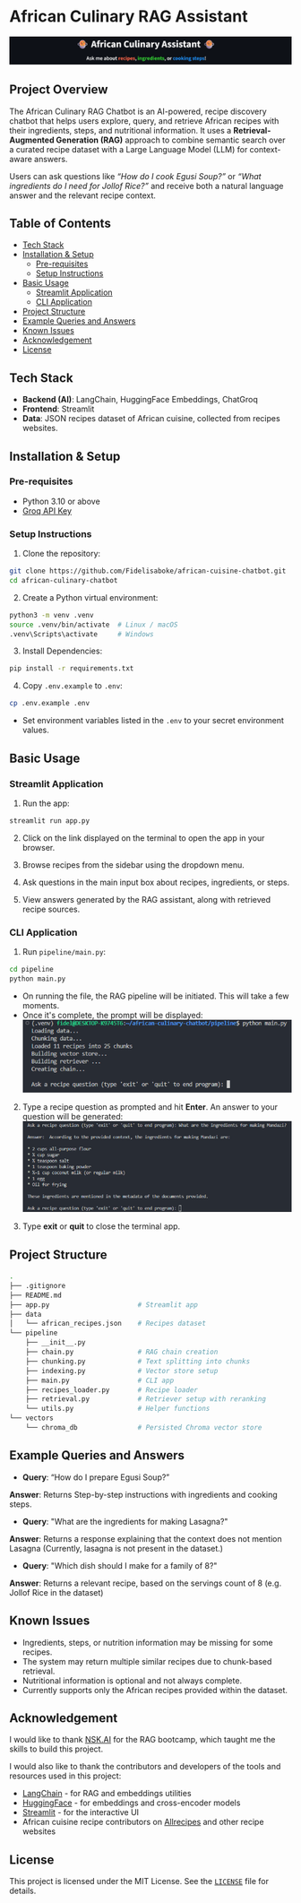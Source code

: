 # African Culinary RAG Assistant
![African Culinary Assistant](docs/images/app_header.png)
## Project Overview
The African Culinary RAG Chatbot is an AI-powered, recipe discovery chatbot that helps users 
explore, query, and retrieve African recipes with their ingredients, steps, and nutritional 
information. It uses a **Retrieval-Augmented Generation (RAG)** approach to combine semantic search 
over a curated recipe dataset with a Large Language Model (LLM) for context-aware answers.

Users can ask questions like _“How do I cook Egusi Soup?”_ or _“What ingredients do I need for Jollof Rice?”_ 
and receive both a natural language answer and the relevant recipe context.

## Table of Contents
- [Tech Stack](#tech-stack)
- [Installation & Setup](#installation--setup)
    - [Pre-requisites](#pre-requisites)
    - [Setup Instructions](#setup-instructions)
- [Basic Usage](#basic-usage)
    - [Streamlit Application](#streamlit-application)
    - [CLI Application](#cli-application)
- [Project Structure](#project-structure)
- [Example Queries and Answers](#example-queries-and-answers)
- [Known Issues](#known-issues)
- [Acknowledgement](#acknowledgement)
- [License](#license)

## Tech Stack
- **Backend (AI)**: LangChain, HuggingFace Embeddings, ChatGroq
- **Frontend**: Streamlit
- **Data**: JSON recipes dataset of African cuisine, collected from recipes websites.

## Installation & Setup
### Pre-requisites
- Python 3.10 or above
- [Groq API Key](https://console.groq.com/keys)

### Setup Instructions
1. Clone the repository:
```bash
git clone https://github.com/Fidelisaboke/african-cuisine-chatbot.git
cd african-culinary-chatbot
```

2. Create a Python virtual environment:
```bash
python3 -m venv .venv
source .venv/bin/activate  # Linux / macOS
.venv\Scripts\activate     # Windows
```

3. Install Dependencies:
```bash
pip install -r requirements.txt
```

4. Copy `.env.example` to `.env`:
```bash
cp .env.example .env
```
- Set environment variables listed in the `.env` to your secret environment values.

## Basic Usage
### Streamlit Application
1. Run the app:
```bash
streamlit run app.py
```
2. Click on the link displayed on the terminal to open the app in your browser.

3. Browse recipes from the sidebar using the dropdown menu.

4. Ask questions in the main input box about recipes, ingredients, or steps.

5. View answers generated by the RAG assistant, along with retrieved recipe sources.

### CLI Application
1. Run `pipeline/main.py`:
```bash
cd pipeline
python main.py
```
- On running the file, the RAG pipeline will be initiated. This will take a few moments.
- Once it's complete, the prompt will be displayed:
![Terminal Initialization](docs/images/terminal_initialization.png)

2. Type a recipe question as prompted and hit **Enter**. An answer to your question will be generated:
![Terminal Answer](docs/images/terminal_answer.png)

3. Type **exit** or **quit** to close the terminal app.

## Project Structure
```bash
.
├── .gitignore
├── README.md
├── app.py                      # Streamlit app
├── data
│   └── african_recipes.json    # Recipes dataset
└── pipeline
    ├── __init__.py
    ├── chain.py                # RAG chain creation
    ├── chunking.py             # Text splitting into chunks
    ├── indexing.py             # Vector store setup
    ├── main.py                 # CLI app
    ├── recipes_loader.py       # Recipe loader
    ├── retrieval.py            # Retriever setup with reranking
    └── utils.py                # Helper functions
└── vectors
    └── chroma_db               # Persisted Chroma vector store
```

## Example Queries and Answers
- **Query**: “How do I prepare Egusi Soup?”

**Answer**: Returns Step-by-step instructions with ingredients and cooking steps.

- **Query**: "What are the ingredients for making Lasagna?"

**Answer**: Returns a response explaining that the context does not mention Lasagna (Currently, lasagna is not present in the dataset.)

- **Query**: "Which dish should I make for a family of 8?"

**Answer**: Returns a relevant recipe, based on the servings count of 8 (e.g. Jollof Rice in the dataset)

## Known Issues
- Ingredients, steps, or nutrition information may be missing for some recipes.
- The system may return multiple similar recipes due to chunk-based retrieval.
- Nutritional information is optional and not always complete.
- Currently supports only the African recipes provided within the dataset.

## Acknowledgement
I would like to thank [NSK.AI](https://www.nskai.org/) for the RAG bootcamp, which taught me the skills to build this project.

I would also like to thank the contributors and developers of the tools and resources used in this project:
- [LangChain](https://www.langchain.com/) - for RAG and embeddings utilities
- [HuggingFace](https://huggingface.co/) - for embeddings and cross-encoder models
- [Streamlit](https://streamlit.io/) - for the interactive UI
- African cuisine recipe contributors on [Allrecipes](https://www.allrecipes.com/) and other recipe websites

## License
This project is licensed under the MIT License. See the [`LICENSE`](./LICENSE) file for details.